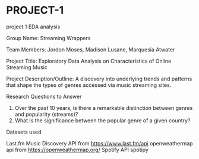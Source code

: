# PROJECT-1
project 1 EDA analysis

Group Name: Streaming Wrappers

Team Members: Jordon Moses, Madison Lusane, Marquesia Atwater

Project Title: Exploratory Data Analysis on Characteristics of Online Streaming Music

Project Description/Outline: A discovery into underlying trends and patterns that shape the types of genres accessed via music streaming sites.

Research Questions to Answer 
1. Over the past 10 years, is there a remarkable distinction between genres and popularity (streams)?
2.  What is the significance between the popular genre of a given country?

Datasets used

Last.fm Music Discovery API from https://www.last.fm/api
openweathermap api from https://openweathermap.org/
Spotify API
spotipy
